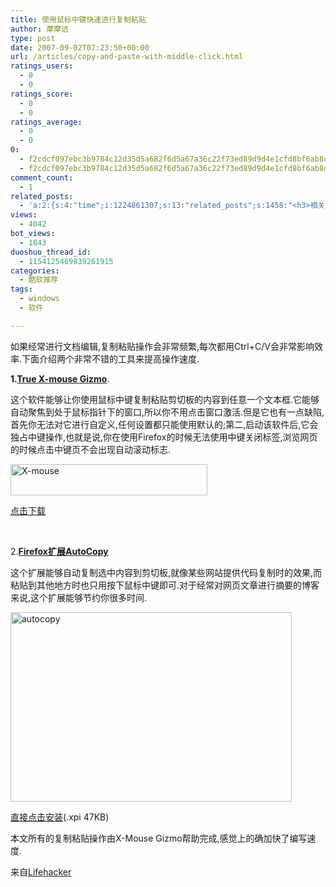 ```yaml
---
title: 使用鼠标中键快速进行复制粘贴
author: 摩摩诘
type: post
date: 2007-09-02T07:23:50+00:00
url: /articles/copy-and-paste-with-middle-click.html
ratings_users:
  - 0
  - 0
ratings_score:
  - 0
  - 0
ratings_average:
  - 0
  - 0
0:
  - f2cdcf097ebc3b9784c12d35d5a682f6d5a67a36c22f73ed89d9d4e1cfd8bf6ab8d0a802c07975e81c62e9f9c344dcd0
  - f2cdcf097ebc3b9784c12d35d5a682f6d5a67a36c22f73ed89d9d4e1cfd8bf6ab8d0a802c07975e81c62e9f9c344dcd0
comment_count:
  - 1
related_posts:
  - 'a:2:{s:4:"time";i:1224861307;s:13:"related_posts";s:1458:"<h3>相关日志</h3><ul class="related_post"><li><a href="http://www.digglife.cn/articles/clean-up-desktop-improve-productivity-2.html" title="彻底清空桌面,让启动程序更加高效Part.2">彻底清空桌面,让启动程序更加高效Part.2</a></li><li><a href="http://www.digglife.cn/articles/clean-up-desktop-improve-productivity-1.html" title="彻底清空桌面,让启动程序更加高效Part.1">彻底清空桌面,让启动程序更加高效Part.1</a></li><li><a href="http://www.digglife.cn/articles/custom-windows-interface-tools.html" title="9个工具打造焕然一新的Windows界面">9个工具打造焕然一新的Windows界面</a></li><li><a href="http://www.digglife.cn/articles/free-clipboard-manager-clipx.html" title="小巧的Windows剪切板管理器:ClipX">小巧的Windows剪切板管理器:ClipX</a></li><li><a href="http://www.digglife.cn/articles/registry-searcher-editor-regscanner.html" title="免费好用的Windows注册表搜索编辑工具RegScanner">免费好用的Windows注册表搜索编辑工具RegScanner</a></li><li><a href="http://www.digglife.cn/articles/windows-linux-file-system.html" title="4款免费软件让你在Windows下访问Linux文件系统">4款免费软件让你在Windows下访问Linux文件系统</a></li><li><a href="http://www.digglife.cn/articles/faster-copy-windows.html" title="加快Windows下的文件复制速度:TeraCopy">加快Windows下的文件复制速度:TeraCopy</a></li></ul>";}'
views:
  - 4042
bot_views:
  - 1843
duoshuo_thread_id:
  - 1154125469839261915
categories:
  - 酷软推荐
tags:
  - windows
  - 软件

---
```

如果经常进行文档编辑,复制粘贴操作会非常频繁,每次都用Ctrl+C/V会非常影响效率.下面介绍两个非常不错的工具来提高操作速度. 

**1.**<a href="http://fy.chalmers.se/~appro/nt/TXMouse/" target="_blank"><strong>True X-mouse Gizmo</strong></a>. 

这个软件能够让你使用鼠标中键复制粘贴剪切板的内容到任意一个文本框.它能够自动聚焦到处于鼠标指针下的窗口,所以你不用点击窗口激活.但是它也有一点缺陷,首先你无法对它进行自定义,任何设置都只能使用默认的;第二,启动该软件后,它会独占中键操作,也就是说,你在使用Firefox的时候无法使用中键关闭标签,浏览网页的时候点击中键页不会出现自动滚动标志. 

  <img height="50" alt="X-mouse" src="http://digglife.qiniudn.com/wp-content/uploads/3/379/2007/09/x-mouse.png" width="315" />

<a href="http://fy.chalmers.se/~appro/nt/TXMouse/TXMouse.exe" target="_blank">点击下载</a> 

&nbsp; 

2.<a href="AutoChttps://addons.mozilla.org/en-US/firefoxfirefox/addon/383opy/addon/383opy" target="_blank"><strong>Firefox扩展AutoCopy</strong></a> 

这个扩展能够自动复制选中内容到剪切板,就像某些网站提供代码复制时的效果,而粘贴到其他地方时也只用按下鼠标中键即可.对于经常对网页文章进行摘要的博客来说,这个扩展能够节约你很多时间. 

<a href="https://www.digglife.net/wp-content/uploads/3/379/2007/09/autocopy.png" atomicselection="true"><img height="303" alt="autocopy" src="http://digglife.qiniudn.com/wp-content/uploads/3/379/2007/09/autocopy-thumb.png" width="450" /></a> 

<a href="https://addons.mozilla.org/en-US/firefox/downloads/file/1872/auto_copy__45_0.6.4__45_fx__43_mz__43_tb.xpi" target="_blank">直接点击安装</a>(.xpi 47KB) 

本文所有的复制粘贴操作由X-Mouse Gizmo帮助完成,感觉上的确加快了编写速度. 

来自<a href="http://lifehacker.com/software/firefox/download-of-the-day-autocopy-firefox-extension-177806.php" target="_blank">Lifehacker</a>